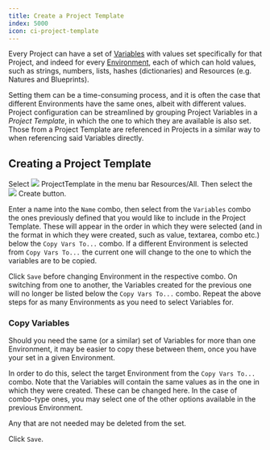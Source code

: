 ```yaml
---
title: Create a Project Template
index: 5000
icon: ci-project-template
---
```


Every Project can have a set of [Variables](/concepts/variable) with values set specifically for that Project, and
indeed for every [Environment](/concepts/environment), each of which can hold values, such as strings, numbers, lists,
hashes (dictionaries) and Resources (e.g. Natures and Blueprints).

Setting them can be a time-consuming process, and it is often the case that different Environments have the same ones,
albeit with different values. Project configuration can be streamlined by grouping Project Variables in a *Project
Template*, in which the one to which they are available is also set. Those from a Project Template are referenced in
Projects in a similar way to when referencing said Variables directly.

## Creating a Project Template

Select ![](/static/images/icons/ci-project-template.svg) ProjectTemplate in the menu bar Resources/All. Then select the
![](/static/images/icons/add.svg) Create button.

Enter a name into the `Name` combo, then select from the `Variables` combo the ones previously defined that you would
like to include in the Project Template. These will appear in the order in which they were selected (and in the format
in which they were created, such as value, textarea, combo etc.) below the `Copy Vars To...` combo. If a different
Environment is selected from `Copy Vars To...` the current one will change to the one to which the variables are to be
copied.

Click `Save` before changing Environment in the respective combo. On switching from one to another, the Variables
created for the previous one will no longer be listed below the `Copy Vars To...` combo. Repeat the above steps for as
many Environments as you need to select Variables for.

### Copy Variables

Should you need the same (or a similar) set of Variables for more than one Environment, it may be easier to copy these
between them, once you have your set in a given Environment.

In order to do this, select the target Environment from the `Copy Vars To...` combo. Note that the Variables will
contain the same values as in the one in which they were created. These can be changed here. In the case of combo-type
ones, you may select one of the other options available in the previous Environment.

Any that are not needed may be deleted from the set.

Click `Save`.
